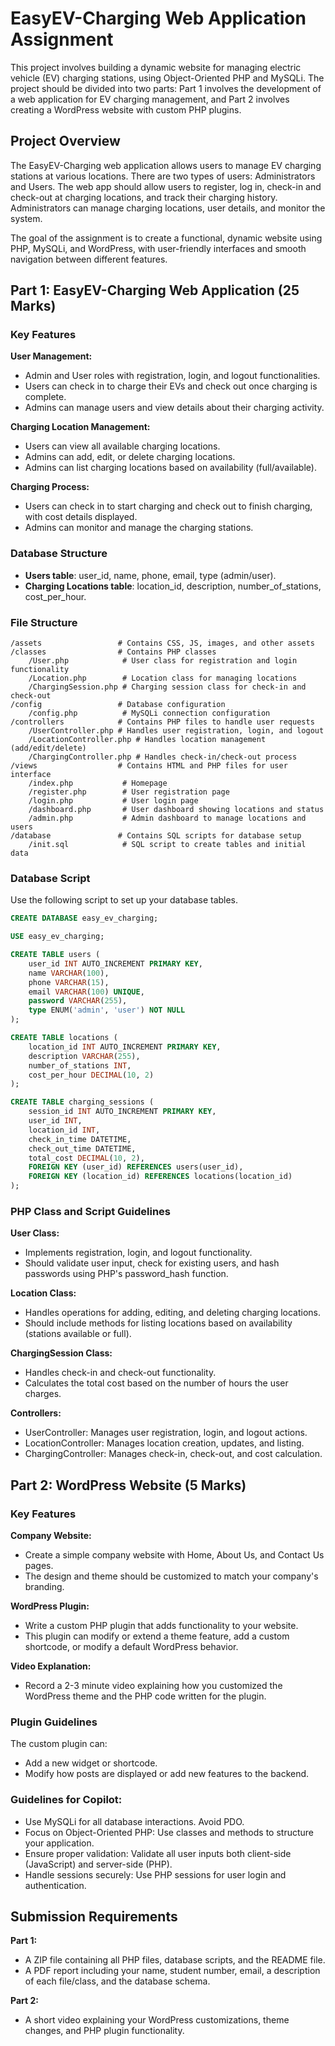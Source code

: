 # EasyEV-Charging Web Application Assignment

This project involves building a dynamic website for managing electric vehicle (EV) charging stations, using Object-Oriented PHP and MySQLi. The project should be divided into two parts: Part 1 involves the development of a web application for EV charging management, and Part 2 involves creating a WordPress website with custom PHP plugins.

## Project Overview

The EasyEV-Charging web application allows users to manage EV charging stations at various locations. There are two types of users: Administrators and Users. The web app should allow users to register, log in, check-in and check-out at charging locations, and track their charging history. Administrators can manage charging locations, user details, and monitor the system.

The goal of the assignment is to create a functional, dynamic website using PHP, MySQLi, and WordPress, with user-friendly interfaces and smooth navigation between different features.

## Part 1: EasyEV-Charging Web Application (25 Marks)

### Key Features

**User Management:**
- Admin and User roles with registration, login, and logout functionalities.
- Users can check in to charge their EVs and check out once charging is complete.
- Admins can manage users and view details about their charging activity.

**Charging Location Management:**
- Users can view all available charging locations.
- Admins can add, edit, or delete charging locations.
- Admins can list charging locations based on availability (full/available).

**Charging Process:**
- Users can check in to start charging and check out to finish charging, with cost details displayed.
- Admins can monitor and manage the charging stations.

### Database Structure

- **Users table**: user_id, name, phone, email, type (admin/user).
- **Charging Locations table**: location_id, description, number_of_stations, cost_per_hour.

### File Structure

```
/assets                 # Contains CSS, JS, images, and other assets
/classes                # Contains PHP classes
    /User.php            # User class for registration and login functionality
    /Location.php        # Location class for managing locations
    /ChargingSession.php # Charging session class for check-in and check-out
/config                 # Database configuration
    /config.php          # MySQLi connection configuration
/controllers            # Contains PHP files to handle user requests
    /UserController.php # Handles user registration, login, and logout
    /LocationController.php # Handles location management (add/edit/delete)
    /ChargingController.php # Handles check-in/check-out process
/views                  # Contains HTML and PHP files for user interface
    /index.php           # Homepage
    /register.php        # User registration page
    /login.php           # User login page
    /dashboard.php       # User dashboard showing locations and status
    /admin.php           # Admin dashboard to manage locations and users
/database               # Contains SQL scripts for database setup
    /init.sql            # SQL script to create tables and initial data
```

### Database Script

Use the following script to set up your database tables.

```sql
CREATE DATABASE easy_ev_charging;

USE easy_ev_charging;

CREATE TABLE users (
    user_id INT AUTO_INCREMENT PRIMARY KEY,
    name VARCHAR(100),
    phone VARCHAR(15),
    email VARCHAR(100) UNIQUE,
    password VARCHAR(255),
    type ENUM('admin', 'user') NOT NULL
);

CREATE TABLE locations (
    location_id INT AUTO_INCREMENT PRIMARY KEY,
    description VARCHAR(255),
    number_of_stations INT,
    cost_per_hour DECIMAL(10, 2)
);

CREATE TABLE charging_sessions (
    session_id INT AUTO_INCREMENT PRIMARY KEY,
    user_id INT,
    location_id INT,
    check_in_time DATETIME,
    check_out_time DATETIME,
    total_cost DECIMAL(10, 2),
    FOREIGN KEY (user_id) REFERENCES users(user_id),
    FOREIGN KEY (location_id) REFERENCES locations(location_id)
);
```

### PHP Class and Script Guidelines

**User Class:**
- Implements registration, login, and logout functionality.
- Should validate user input, check for existing users, and hash passwords using PHP's password_hash function.

**Location Class:**
- Handles operations for adding, editing, and deleting charging locations.
- Should include methods for listing locations based on availability (stations available or full).

**ChargingSession Class:**
- Handles check-in and check-out functionality.
- Calculates the total cost based on the number of hours the user charges.

**Controllers:**
- UserController: Manages user registration, login, and logout actions.
- LocationController: Manages location creation, updates, and listing.
- ChargingController: Manages check-in, check-out, and cost calculation.

## Part 2: WordPress Website (5 Marks)

### Key Features

**Company Website:**
- Create a simple company website with Home, About Us, and Contact Us pages.
- The design and theme should be customized to match your company's branding.

**WordPress Plugin:**
- Write a custom PHP plugin that adds functionality to your website.
- This plugin can modify or extend a theme feature, add a custom shortcode, or modify a default WordPress behavior.

**Video Explanation:**
- Record a 2-3 minute video explaining how you customized the WordPress theme and the PHP code written for the plugin.

### Plugin Guidelines

The custom plugin can:
- Add a new widget or shortcode.
- Modify how posts are displayed or add new features to the backend.

### Guidelines for Copilot:

- Use MySQLi for all database interactions. Avoid PDO.
- Focus on Object-Oriented PHP: Use classes and methods to structure your application.
- Ensure proper validation: Validate all user inputs both client-side (JavaScript) and server-side (PHP).
- Handle sessions securely: Use PHP sessions for user login and authentication.

## Submission Requirements

**Part 1:**
- A ZIP file containing all PHP files, database scripts, and the README file.
- A PDF report including your name, student number, email, a description of each file/class, and the database schema.

**Part 2:**
- A short video explaining your WordPress customizations, theme changes, and PHP plugin functionality.